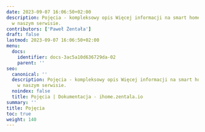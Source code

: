 ```yaml
---
date: 2023-09-07 16:06:50+02:00
description: Pojęcia - kompleksowy opis Więcej informacji na smart home znajdziesz
  w naszym serwisie.
contributors: ['Paweł Żentała']
draft: false
lastmod: 2023-09-07 16:06:50+02:00
menu:
  docs:
    identifier: docs-3ac5a10d636729da-02
    parent: ''
seo:
  canonical: ''
  description: Pojęcia - kompleksowy opis Więcej informacji na smart home znajdziesz
    w naszym serwisie.
  noindex: false
  title: Pojęcia | Dokumentacja - ihome.zentala.io
summary: ''
title: Pojęcia
toc: true
weight: 140
---
```


